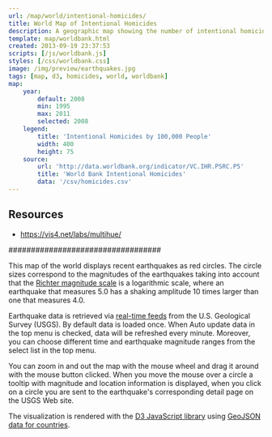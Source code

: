 ```yaml
---
url: /map/world/intentional-homicides/
title: World Map of Intentional Homicides
description: A geographic map showing the number of intentional homicides per 100k people of the world countries rendered with the D3 JavaScript library.
template: map/worldbank.html
created: 2013-09-19 23:37:53
scripts: [/js/worldbank.js]
styles: [/css/worldbank.css]
image: /img/preview/earthquakes.jpg
tags: [map, d3, homicides, world, worldbank]
map:
    year:
        default: 2008
        min: 1995
        max: 2011
        selected: 2008
    legend:
        title: 'Intentional Homicides by 100,000 People'
        width: 400
        height: 75
    source:
        url: 'http://data.worldbank.org/indicator/VC.IHR.PSRC.P5'
        title: 'World Bank Intentional Homicides'
        data: '/csv/homicides.csv'
---
```


## Resources

* https://vis4.net/labs/multihue/

##################################

<p>This map of the world displays recent earthquakes as red circles. The circle sizes correspond to the magnitudes of the earthquakes taking into account that the <a href="https://en.wikipedia.org/wiki/Richter_magnitude_scale">Richter magnitude scale</a> is a logarithmic scale, where an earthquake that measures 5.0 has a shaking amplitude 10 times larger than one that measures 4.0.</p>
<p>Earthquake data is retrieved via <a href="http://earthquake.usgs.gov/earthquakes/feed/">real-time feeds</a> from the U.S. Geological Survey (USGS). By default data is loaded once. When Auto update data in the top menu is checked, data will be refreshed every minute. Moreover, you can choose different time and earthquake magnitude ranges from the select list in the top menu.</p>
<p>You can zoom in and out the map with the mouse wheel and drag it around with the mouse button clicked. When you move the mouse over a circle a tooltip with magnitude and location information is displayed, when you click on a circle you are sent to the earthquake's corresponding detail page on the USGS Web site.</p>
<p>The visualization is rendered with the <a href="http://d3js.org/">D3 JavaScript library</a> using <a href="https://github.com/johan/world.geo.json">GeoJSON data for countries</a>.</p>
